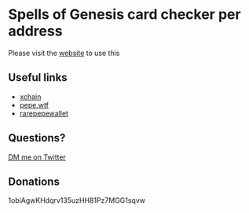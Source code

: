 # Spells of Genesis card checker per address

Please visit the [website](https://crypt0biwan.github.io/rarepepe) to use this

## Useful links

* [xchain](https://xchain.io)
* [pepe.wtf](https://pepe.wtf)
* [rarepepewallet](http://rarepepewallet.com/)

## Questions?
[DM me on Twitter](https://twitter.com/crypt0biwan)

## Donations
1obiAgwKHdqrv135uzHH81Pz7MGG1sqvw